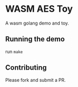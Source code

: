 # WASM AES Toy
A wasm golang demo and toy.

## Running the demo
run `make`

## Contributing
Please fork and submit a PR.

